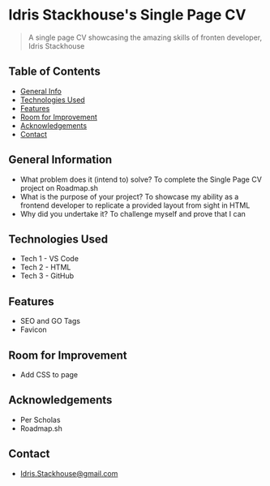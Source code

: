 # Idris Stackhouse's Single Page CV
> A single page CV showcasing the amazing skills of fronten developer, Idris Stackhouse

## Table of Contents
* [General Info](#general-information)
* [Technologies Used](#technologies-used)
* [Features](#features)
* [Room for Improvement](#room-for-improvement)
* [Acknowledgements](#acknowledgements)
* [Contact](#contact)


## General Information
- What problem does it (intend to) solve? To complete the Single Page CV project on Roadmap.sh
- What is the purpose of your project? To showcase my ability as a frontend developer to replicate a provided layout from sight in HTML
- Why did you undertake it? To challenge myself and prove that I can


## Technologies Used
- Tech 1 - VS Code
- Tech 2 - HTML
- Tech 3 - GitHub

## Features
- SEO and GO Tags
- Favicon

## Room for Improvement 
- Add CSS to page

## Acknowledgements 
- Per Scholas
- Roadmap.sh

## Contact
- Idris.Stackhouse@gmail.com
